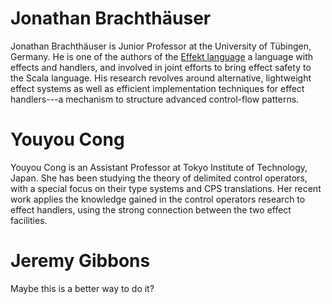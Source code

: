 # Jonathan Brachthäuser

Jonathan Brachthäuser is Junior Professor at the University of Tübingen, Germany. 
He is one of the authors of the [Effekt language](https://effekt-lang.org) a language with effects and handlers, and involved in joint efforts to bring effect safety to the Scala language.
His research revolves around alternative, lightweight effect systems as well as efficient implementation techniques for effect handlers---a mechanism to structure advanced control-flow patterns.

# Youyou Cong

Youyou Cong is an Assistant Professor at Tokyo Institute of Technology, Japan.  She has been studying the theory of delimited control operators, with a special focus on their type systems and CPS translations.  Her recent work applies the knowledge gained in the control operators research to effect handlers, using the strong connection between the two effect facilities.

# Jeremy Gibbons

Maybe this is a better way to do it?
